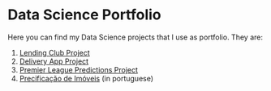 # Data Science Portfolio

Here you can find my Data Science projects that I use as portfolio. They are:

1. [Lending Club Project](https://github.com/andreqaugusto/Data-Science-Portfolio/blob/master/Lending%20Club%20Project/LendingClub.ipynb)
2. [Delivery App Project](https://github.com/andreqaugusto/Data-Science-Portfolio/blob/master/Delivery%20App%20Project/Delivery%20App.ipynb)
3. [Premier League Predictions Project](https://github.com/andreqaugusto/Data-Science-Portfolio/blob/master/Premier%20League%20Predictions%20Project/Premier%20League%20Predictions.ipynb)
4. [Precificação de Imóveis](https://github.com/andreqaugusto/Data-Science-Portfolio/blob/master/Precifica%C3%A7%C3%A3o%20de%20Im%C3%B3veis/Precifica%C3%A7%C3%A3o%20de%20Im%C3%B3veis.ipynb) (in portuguese)

